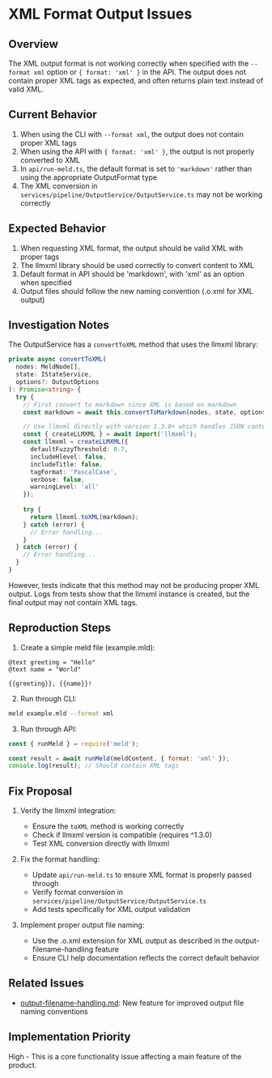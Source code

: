 # XML Format Output Issues

## Overview

The XML output format is not working correctly when specified with the `--format xml` option or `{ format: 'xml' }` in the API. The output does not contain proper XML tags as expected, and often returns plain text instead of valid XML.

## Current Behavior

1. When using the CLI with `--format xml`, the output does not contain proper XML tags
2. When using the API with `{ format: 'xml' }`, the output is not properly converted to XML
3. In `api/run-meld.ts`, the default format is set to `'markdown'` rather than using the appropriate OutputFormat type
4. The XML conversion in `services/pipeline/OutputService/OutputService.ts` may not be working correctly

## Expected Behavior

1. When requesting XML format, the output should be valid XML with proper tags
2. The llmxml library should be used correctly to convert content to XML
3. Default format in API should be 'markdown', with 'xml' as an option when specified
4. Output files should follow the new naming convention (.o.xml for XML output)

## Investigation Notes

The OutputService has a `convertToXML` method that uses the llmxml library:

```typescript
private async convertToXML(
  nodes: MeldNode[],
  state: IStateService,
  options?: OutputOptions
): Promise<string> {
  try {
    // First convert to markdown since XML is based on markdown
    const markdown = await this.convertToMarkdown(nodes, state, options);

    // Use llmxml directly with version 1.3.0+ which handles JSON content properly
    const { createLLMXML } = await import('llmxml');
    const llmxml = createLLMXML({
      defaultFuzzyThreshold: 0.7,
      includeHlevel: false,
      includeTitle: false,
      tagFormat: 'PascalCase',
      verbose: false,
      warningLevel: 'all'
    });
    
    try {
      return llmxml.toXML(markdown);
    } catch (error) {
      // Error handling...
    }
  } catch (error) {
    // Error handling...
  }
}
```

However, tests indicate that this method may not be producing proper XML output. Logs from tests show that the llmxml instance is created, but the final output may not contain XML tags.

## Reproduction Steps

1. Create a simple meld file (example.mld):
```
@text greeting = "Hello"
@text name = "World"

{{greeting}}, {{name}}!
```

2. Run through CLI:
```bash
meld example.mld --format xml
```

3. Run through API:
```javascript
const { runMeld } = require('meld');

const result = await runMeld(meldContent, { format: 'xml' });
console.log(result); // Should contain XML tags
```

## Fix Proposal

1. Verify the llmxml integration:
   - Ensure the `toXML` method is working correctly
   - Check if llmxml version is compatible (requires ^1.3.0)
   - Test XML conversion directly with llmxml

2. Fix the format handling:
   - Update `api/run-meld.ts` to ensure XML format is properly passed through
   - Verify format conversion in `services/pipeline/OutputService/OutputService.ts`
   - Add tests specifically for XML output validation

3. Implement proper output file naming:
   - Use the .o.xml extension for XML output as described in the output-filename-handling feature
   - Ensure CLI help documentation reflects the correct default behavior

## Related Issues

- [output-filename-handling.md](../features/output-filename-handling.md): New feature for improved output file naming conventions

## Implementation Priority

High - This is a core functionality issue affecting a main feature of the product. 